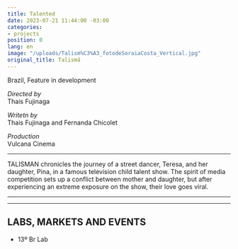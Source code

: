 ```yaml
---
title: Talented
date: 2023-07-21 11:44:00 -03:00
categories:
- projects
position: 0
lang: en
image: "/uploads/Talism%C3%A3_fotodeSoraiaCosta_Vertical.jpg"
original_title: Talismã
---
```


Brazil, Feature in development

*Directed by*\
Thais Fujinaga

*Writetn by*\
Thais Fujinaga and Fernanda Chicolet

*Production*\
Vulcana Cinema

---

TALISMAN chronicles the journey of a street dancer, Teresa, and her daughter, Pina, in a famous television child talent show. The spirit of media competition sets up a conflict between mother and daughter, but after experiencing an extreme exposure on the show, their love goes viral.

---

---

## LABS, MARKETS AND EVENTS

* 13º Br Lab